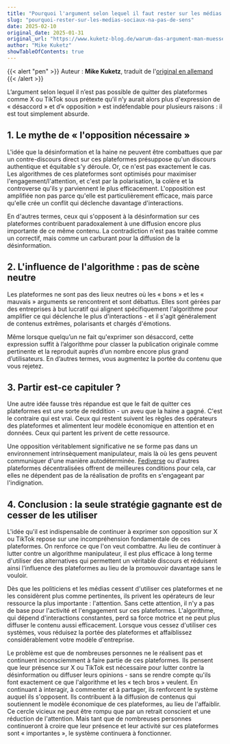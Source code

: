 ```yaml
---
title: "Pourquoi l'argument selon lequel il faut rester sur les médias sociaux pour s'opposer n'a pas de sens ?"
slug: "pourquoi-rester-sur-les-medias-sociaux-na-pas-de-sens"
date: 2025-02-10
original_date: 2025-01-31
original_url: "https://www.kuketz-blog.de/warum-das-argument-man-muesse-in-sozialen-netzwerken-bleiben-um-opposition-zu-leisten-voelliger-unsinn-ist/"
author: "Mike Kuketz"
showTableOfContents: true
---
```

{{< alert "pen" >}}
Auteur : **Mike Kuketz**, traduit de l'[original en allemand](https://www.kuketz-blog.de/warum-das-argument-man-muesse-in-sozialen-netzwerken-bleiben-um-opposition-zu-leisten-voelliger-unsinn-ist/)
{{< /alert >}}

L’argument selon lequel il n’est pas possible de quitter des plateformes comme X ou TikTok sous prétexte qu’il n’y aurait alors plus d'expression de « désaccord » et d’« opposition » est indéfendable pour plusieurs raisons : il est tout simplement absurde.


## 1. Le mythe de « l'opposition nécessaire »
L'idée que la désinformation et la haine ne peuvent être combattues que par un contre-discours direct sur ces plateformes présuppose qu'un discours authentique et équitable s'y déroule. Or, ce n'est pas exactement le cas. Les algorithmes de ces plateformes sont optimisés pour maximiser l'engagement/l'attention, et c'est par la polarisation, la colère et la controverse qu'ils y parviennent le plus efficacement. L'opposition est amplifiée non pas parce qu'elle est particulièrement efficace, mais parce qu'elle crée un conflit qui déclenche davantage d'interactions.

En d'autres termes, ceux qui s'opposent à la désinformation sur ces plateformes contribuent paradoxalement à une diffusion encore plus importante de ce même contenu. La contradiction n'est pas traitée comme un correctif, mais comme un carburant pour la diffusion de la désinformation.

## 2. L'influence de l'algorithme : pas de scène neutre
Les plateformes ne sont pas des lieux neutres où les « bons » et les « mauvais » arguments se rencontrent et sont débattus. Elles sont gérées par des entreprises à but lucratif qui alignent spécifiquement l'algorithme pour amplifier ce qui déclenche le plus d'interactions - et il s'agit généralement de contenus extrêmes, polarisants et chargés d'émotions.

Même lorsque quelqu’un ne fait qu'exprimer son désaccord, cette expression suffit à l’algorithme pour classer la publication originale comme pertinente et la reproduit auprès d’un nombre encore plus grand d’utilisateurs. En d’autres termes, vous augmentez la portée du contenu que vous rejetez.

## 3. Partir est-ce capituler ?
Une autre idée fausse très répandue est que le fait de quitter ces plateformes est une sorte de reddition - un aveu que la haine a gagné. C'est le contraire qui est vrai. Ceux qui restent suivent les règles des opérateurs des plateformes et alimentent leur modèle économique en attention et en données. Ceux qui partent les privent de cette ressource.

Une opposition véritablement significative ne se forme pas dans un environnement intrinsèquement manipulateur, mais là où les gens peuvent communiquer d'une manière autodéterminée. [Fediverse](https://fr.wikipedia.org/wiki/Fediverse) ou d'autres plateformes décentralisées offrent de meilleures conditions pour cela, car elles ne dépendent pas de la réalisation de profits en s'engageant par l'indignation.

## 4. Conclusion : la seule stratégie gagnante est de cesser de les utiliser
L'idée qu'il est indispensable de continuer à exprimer son opposition sur X ou TikTok repose sur une incompréhension fondamentale de ces plateformes. On renforce ce que l'on veut combattre. Au lieu de continuer à lutter contre un algorithme manipulateur, il est plus efficace à long terme d'utiliser des alternatives qui permettent un véritable discours et réduisent ainsi l'influence des plateformes au lieu de la promouvoir davantage sans le vouloir.

Dès que les politiciens et les médias cessent d'utiliser ces plateformes et ne les considèrent plus comme pertinentes, ils privent les opérateurs de leur ressource la plus importante : l'attention. Sans cette attention, il n'y a pas de base pour l'activité et l'engagement sur ces plateformes. L'algorithme, qui dépend d'interactions constantes, perd sa force motrice et ne peut plus diffuser le contenu aussi efficacement. Lorsque vous cessez d'utiliser ces systèmes, vous réduisez la portée des plateformes et affaiblissez considérablement votre modèle d'entreprise.

Le problème est que de nombreuses personnes ne le réalisent pas et continuent inconsciemment à faire partie de ces plateformes. Ils pensent que leur présence sur X ou TikTok est nécessaire pour lutter contre la désinformation ou diffuser leurs opinions - sans se rendre compte qu'ils font exactement ce que l'algorithme et les « tech bros » veulent. En continuant à interagir, à commenter et à partager, ils renforcent le système auquel ils s'opposent. Ils contribuent à la diffusion de contenus qui soutiennent le modèle économique de ces plateformes, au lieu de l'affaiblir. Ce cercle vicieux ne peut être rompu que par un retrait conscient et une réduction de l'attention. Mais tant que de nombreuses personnes continueront à croire que leur présence et leur activité sur ces plateformes sont « importantes », le système continuera à fonctionner.
